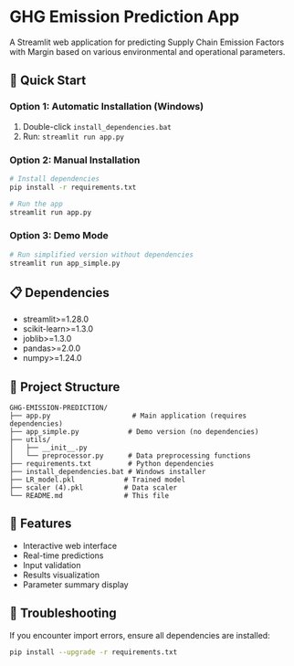 # GHG Emission Prediction App

A Streamlit web application for predicting Supply Chain Emission Factors with Margin based on various environmental and operational parameters.

## 🚀 Quick Start

### Option 1: Automatic Installation (Windows)
1. Double-click `install_dependencies.bat`
2. Run: `streamlit run app.py`

### Option 2: Manual Installation
```bash
# Install dependencies
pip install -r requirements.txt

# Run the app
streamlit run app.py
```

### Option 3: Demo Mode
```bash
# Run simplified version without dependencies
streamlit run app_simple.py
```

## 📋 Dependencies

- streamlit>=1.28.0
- scikit-learn>=1.3.0
- joblib>=1.3.0
- pandas>=2.0.0
- numpy>=1.24.0

## 📁 Project Structure

```
GHG-EMISSION-PREDICTION/
├── app.py                    # Main application (requires dependencies)
├── app_simple.py            # Demo version (no dependencies)
├── utils/
│   ├── __init__.py
│   └── preprocessor.py      # Data preprocessing functions
├── requirements.txt         # Python dependencies
├── install_dependencies.bat # Windows installer
├── LR_model.pkl            # Trained model
├── scaler (4).pkl          # Data scaler
└── README.md               # This file
```

## 🎯 Features

- Interactive web interface
- Real-time predictions
- Input validation
- Results visualization
- Parameter summary display

## 🔧 Troubleshooting

If you encounter import errors, ensure all dependencies are installed:
```bash
pip install --upgrade -r requirements.txt
```